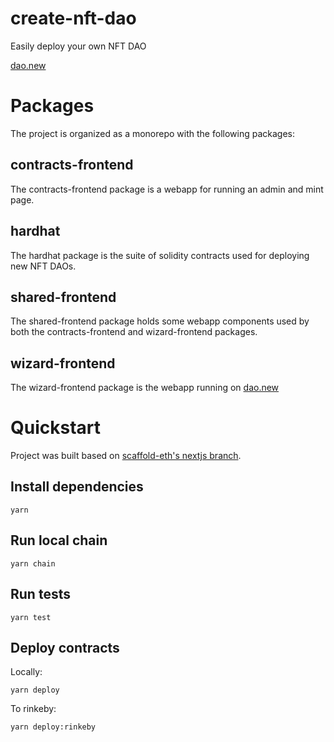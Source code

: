 # create-nft-dao

Easily deploy your own NFT DAO

[dao.new](https://www.dao.new/)

# Packages

The project is organized as a monorepo with the following packages:

## contracts-frontend

The contracts-frontend package is a webapp for running an admin and mint page.

## hardhat

The hardhat package is the suite of solidity contracts used for deploying new NFT DAOs.

## shared-frontend

The shared-frontend package holds some webapp components used by both the contracts-frontend and wizard-frontend packages.

## wizard-frontend

The wizard-frontend package is the webapp running on [dao.new](https://www.dao.new/)

# Quickstart

Project was built based on [scaffold-eth's nextjs branch](https://github.com/scaffold-eth/scaffold-eth/tree/nextjs-typescript).

## Install dependencies

```
yarn
```

## Run local chain

```
yarn chain
```

## Run tests

```
yarn test
```

## Deploy contracts

Locally:

```
yarn deploy
```

To rinkeby:

```
yarn deploy:rinkeby
```
